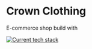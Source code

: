 # Crown Clothing

E-commerce shop build with

[![Current tech stack](https://skillicons.dev/icons?i=react,vite,sass,firebase)](https://skillicons.dev)
